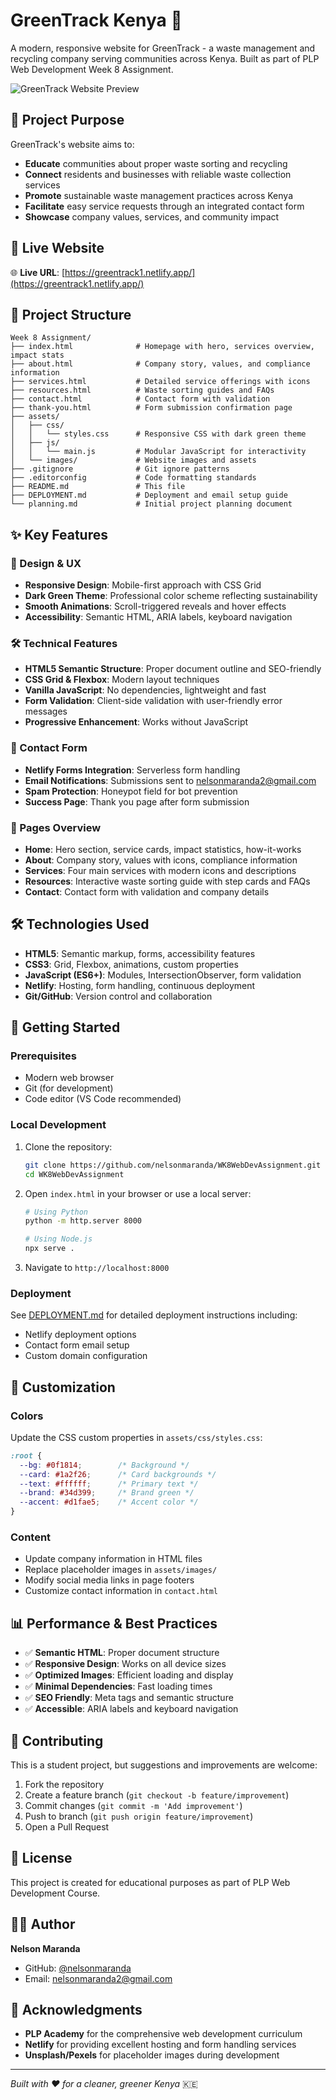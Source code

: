 # GreenTrack Kenya 🌱

A modern, responsive website for GreenTrack - a waste management and recycling company serving communities across Kenya. Built as part of PLP Web Development Week 8 Assignment.

![GreenTrack Website Preview](https://greentrack1.netlify.app/)

## 🎯 Project Purpose

GreenTrack's website aims to:
- **Educate** communities about proper waste sorting and recycling
- **Connect** residents and businesses with reliable waste collection services  
- **Promote** sustainable waste management practices across Kenya
- **Facilitate** easy service requests through an integrated contact form
- **Showcase** company values, services, and community impact

## 🚀 Live Website

🌐 **Live URL**: [https://greentrack1.netlify.app/](https://greentrack1.netlify.app/)

## 📁 Project Structure

```
Week 8 Assignment/
├── index.html              # Homepage with hero, services overview, impact stats
├── about.html              # Company story, values, and compliance information
├── services.html           # Detailed service offerings with icons
├── resources.html          # Waste sorting guides and FAQs
├── contact.html            # Contact form with validation
├── thank-you.html          # Form submission confirmation page
├── assets/
│   ├── css/
│   │   └── styles.css      # Responsive CSS with dark green theme
│   ├── js/
│   │   └── main.js         # Modular JavaScript for interactivity
│   └── images/             # Website images and assets
├── .gitignore              # Git ignore patterns
├── .editorconfig           # Code formatting standards
├── README.md               # This file
├── DEPLOYMENT.md           # Deployment and email setup guide
└── planning.md             # Initial project planning document
```

## ✨ Key Features

### 🎨 Design & UX
- **Responsive Design**: Mobile-first approach with CSS Grid
- **Dark Green Theme**: Professional color scheme reflecting sustainability
- **Smooth Animations**: Scroll-triggered reveals and hover effects
- **Accessibility**: Semantic HTML, ARIA labels, keyboard navigation

### 🛠️ Technical Features
- **HTML5 Semantic Structure**: Proper document outline and SEO-friendly
- **CSS Grid & Flexbox**: Modern layout techniques
- **Vanilla JavaScript**: No dependencies, lightweight and fast
- **Form Validation**: Client-side validation with user-friendly error messages
- **Progressive Enhancement**: Works without JavaScript

### 📧 Contact Form
- **Netlify Forms Integration**: Serverless form handling
- **Email Notifications**: Submissions sent to nelsonmaranda2@gmail.com
- **Spam Protection**: Honeypot field for bot prevention
- **Success Page**: Thank you page after form submission

### 📱 Pages Overview
- **Home**: Hero section, service cards, impact statistics, how-it-works
- **About**: Company story, values with icons, compliance information  
- **Services**: Four main services with modern icons and descriptions
- **Resources**: Interactive waste sorting guide with step cards and FAQs
- **Contact**: Contact form with validation and company details

## 🛠️ Technologies Used

- **HTML5**: Semantic markup, forms, accessibility features
- **CSS3**: Grid, Flexbox, animations, custom properties
- **JavaScript (ES6+)**: Modules, IntersectionObserver, form validation
- **Netlify**: Hosting, form handling, continuous deployment
- **Git/GitHub**: Version control and collaboration

## 🚀 Getting Started

### Prerequisites
- Modern web browser
- Git (for development)
- Code editor (VS Code recommended)

### Local Development
1. Clone the repository:
   ```bash
   git clone https://github.com/nelsonmaranda/WK8WebDevAssignment.git
   cd WK8WebDevAssignment
   ```

2. Open `index.html` in your browser or use a local server:
   ```bash
   # Using Python
   python -m http.server 8000
   
   # Using Node.js
   npx serve .
   ```

3. Navigate to `http://localhost:8000`

### Deployment
See [DEPLOYMENT.md](./DEPLOYMENT.md) for detailed deployment instructions including:
- Netlify deployment options
- Contact form email setup
- Custom domain configuration

## 🎨 Customization

### Colors
Update the CSS custom properties in `assets/css/styles.css`:
```css
:root {
  --bg: #0f1814;        /* Background */
  --card: #1a2f26;      /* Card backgrounds */
  --text: #ffffff;      /* Primary text */
  --brand: #34d399;     /* Brand green */
  --accent: #d1fae5;    /* Accent color */
}
```

### Content
- Update company information in HTML files
- Replace placeholder images in `assets/images/`
- Modify social media links in page footers
- Customize contact information in `contact.html`

## 📊 Performance & Best Practices

- ✅ **Semantic HTML**: Proper document structure
- ✅ **Responsive Design**: Works on all device sizes
- ✅ **Optimized Images**: Efficient loading and display
- ✅ **Minimal Dependencies**: Fast loading times
- ✅ **SEO Friendly**: Meta tags and semantic structure
- ✅ **Accessible**: ARIA labels and keyboard navigation

## 🤝 Contributing

This is a student project, but suggestions and improvements are welcome:

1. Fork the repository
2. Create a feature branch (`git checkout -b feature/improvement`)
3. Commit changes (`git commit -m 'Add improvement'`)
4. Push to branch (`git push origin feature/improvement`)
5. Open a Pull Request

## 📝 License

This project is created for educational purposes as part of PLP Web Development Course.

## 👨‍💻 Author

**Nelson Maranda**
- GitHub: [@nelsonmaranda](https://github.com/nelsonmaranda)
- Email: nelsonmaranda2@gmail.com

## 🙏 Acknowledgments

- **PLP Academy** for the comprehensive web development curriculum
- **Netlify** for providing excellent hosting and form handling services
- **Unsplash/Pexels** for placeholder images during development

---

*Built with ❤️ for a cleaner, greener Kenya* 🇰🇪


